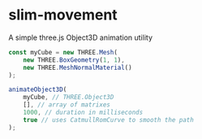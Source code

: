 # slim-movement
A simple three.js Object3D animation utility

```js
const myCube = new THREE.Mesh(
    new THREE.BoxGeometry(1, 1),
    new THREE.MeshNormalMaterial()
);

animateObject3D(
    myCube, // THREE.Object3D
    [], // array of matrixes
    1000, // duration in milliseconds
    true // uses CatmullRomCurve to smooth the path
);
```